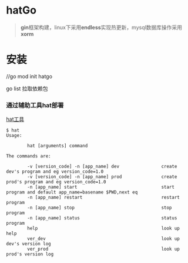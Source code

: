 # hatGo

> **gin**框架构建，linux下采用**endless**实现热更新，mysql数据库操作采用**xorm**

# 安装
//go mod init hatgo

go list 拉取依赖包

### 通过辅助工具hat部署
[hat工具](https://github.com/EddieChan1993/hat)
```
$ hat
Usage:

        hat [arguments] command

The commands are:

        -v [version_code] -n [app_name] dev                create dev's program and eg version_code=1.0
        -v [version_code] -n [app_name] prod               create prod's program and eg version_code=1.0
        -n [app_name] start                                start program and default app_name=basename $PWD,next eq
        -n [app_name] restart                              restart program
        -n [app_name] stop                                 stop program
        -n [app_name] status                               status program
        help                                               look up help
        ver_dev                                            look up dev's version log
        ver_prod                                           look up prod's version log

```

